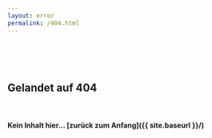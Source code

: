```yaml
---
layout: error
permalink: /404.html
---
```


<br>
<br>
<br>

## Gelandet auf 404

<br>

#### Kein Inhalt hier... [zurück zum Anfang]({{ site.baseurl }}/)
